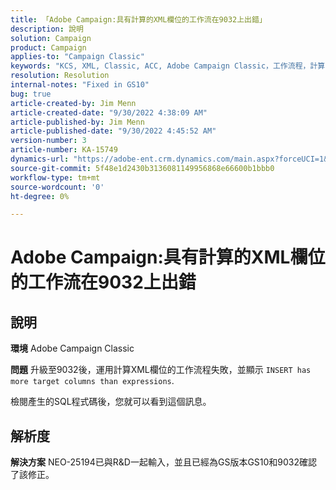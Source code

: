 ```yaml
---
title: 「Adobe Campaign:具有計算的XML欄位的工作流在9032上出錯」
description: 說明
solution: Campaign
product: Campaign
applies-to: "Campaign Classic"
keywords: "KCS, XML, Classic, ACC, Adobe Campaign Classic，工作流程，計算的XML欄位，錯誤， 9032"
resolution: Resolution
internal-notes: "Fixed in GS10"
bug: true
article-created-by: Jim Menn
article-created-date: "9/30/2022 4:38:09 AM"
article-published-by: Jim Menn
article-published-date: "9/30/2022 4:45:52 AM"
version-number: 3
article-number: KA-15749
dynamics-url: "https://adobe-ent.crm.dynamics.com/main.aspx?forceUCI=1&pagetype=entityrecord&etn=knowledgearticle&id=26d44eae-7940-ed11-9db1-0022480866ad"
source-git-commit: 5f48e1d2430b3136081149956868e66600b1bbb0
workflow-type: tm+mt
source-wordcount: '0'
ht-degree: 0%

---
```


# Adobe Campaign:具有計算的XML欄位的工作流在9032上出錯

## 說明


<b>環境</b>
Adobe Campaign Classic

<b>問題</b>
升級至9032後，運用計算XML欄位的工作流程失敗，並顯示 `INSERT has more target columns than expressions`.

檢閱產生的SQL程式碼後，您就可以看到這個訊息。




## 解析度


<b>解決方案</b>
NEO-25194已與R&amp;D一起輸入，並且已經為GS版本GS10和9032確認了該修正。
